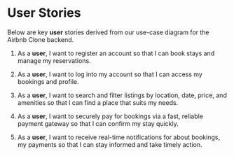 # User Stories

Below are key **user** stories derived from our use-case diagram for the Airbnb Clone backend.

1. As a **user**, I want to register an account so that I can book stays and manage my reservations.

2. As a **user**, I want to log into my account so that I can access my bookings and profile.

3. As a **user**, I want to search and filter listings by location, date, price, and amenities so that I can find a place that suits my needs.

4. As a **user**, I want to securely pay for bookings via a fast, reliable payment gateway so that I can confirm my stay quickly.

5. As a **user**, I want to receive real-time notifications for about bookings, my payments so that I can stay informed and take timely action.


